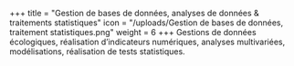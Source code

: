 +++
title = "Gestion de bases de données, analyses de données & traitements statistiques"
icon = "/uploads/Gestion de bases de données, traitement statistiques.png"
weight = 6
+++
Gestions de données écologiques, réalisation d’indicateurs numériques, analyses multivariées, modélisations, réalisation de tests statistiques.